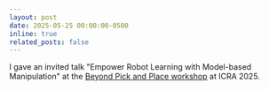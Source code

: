 ```yaml
---
layout: post
date: 2025-05-25 00:00:00-0500
inline: true
related_posts: false
---
```

I gave an invited talk "Empower Robot Learning with Model-based Manipulation" at the [Beyond Pick and Place workshop](https://sites.google.com/view/icra-2025-beyond-pick-place/home) at ICRA 2025.

